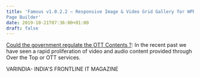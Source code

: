 ```yaml
---
title: 'Famous v1.0.2.2 – Responsive Image & Video Grid Gallery for WPBakery
Page Builder'
date: 2019-10-21T07:36:00+01:00
draft: false
---
```


[Could the government regulate the OTT Contents ?](https://varindia.com/news/could-the-government-regulate-the-ott-contents-#.Xa1Sl8JEBU0.blogger): In the recent past we have seen a rapid proliferation of video and audio content provided through Over the Top or OTT services.  
  
VARINDIA- INDIA'S FRONTLINE IT MAGAZINE